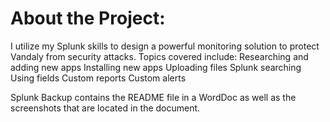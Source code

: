 # About the Project:

I utilize my Splunk skills to design a powerful monitoring solution to protect Vandaly from security attacks.
Topics covered include:
Researching and adding new apps
Installing new apps
Uploading files
Splunk searching
Using fields
Custom reports
Custom alerts

Splunk Backup contains the README file in a WordDoc as well as the screenshots that are located in the document. 

